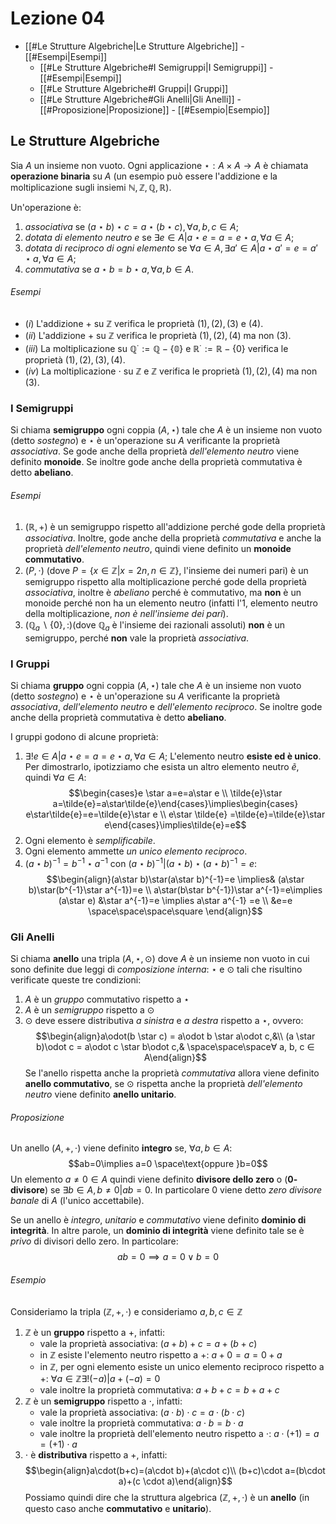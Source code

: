 # Lezione 04
- [[#Le Strutture Algebriche|Le Strutture Algebriche]]
				- [[#Esempi|Esempi]]
	- [[#Le Strutture Algebriche#I Semigruppi|I Semigruppi]]
				- [[#Esempi|Esempi]]
	- [[#Le Strutture Algebriche#I Gruppi|I Gruppi]]
	- [[#Le Strutture Algebriche#Gli Anelli|Gli Anelli]]
				- [[#Proposizione|Proposizione]]
				- [[#Esempio|Esempio]]
## Le Strutture Algebriche
Sia $A$ un insieme non vuoto. Ogni applicazione $\star:A\times A\rightarrow A$ è chiamata **operazione binaria** su $A$ (un esempio può essere l'addizione e la moltiplicazione sugli insiemi $\mathbb{N},\mathbb{Z},\mathbb{Q},\mathbb{R}$).

Un'operazione è:
1) *associativa* se $(a\star b)\star c=a\star(b\star c),\forall a,b,c\in A;$
2) *dotata di elemento neutro* $e$ se $\exists e \in A|a\star e=a=e\star a, \forall a\in A;$
3) *dotata di reciproco di ogni elemento* se $\forall a\in A, \exists a'\in A | a\star a'=e=a'\star a, \forall a\in A;$
4) *commutativa* se $a\star b=b\star a, \forall a,b\in A.$

###### Esempi
- $(i)$ L'addizione $+$ su $\mathbb{Z}$ verifica le proprietà $(1),(2),(3)$ e $(4)$.
- $(ii)$ L'addizione $+$ su $\mathbb{Z}$ verifica le proprietà $(1),(2),(4)$ ma non $(3)$.
- $(iii)$ La moltiplicazione su $\mathbb{Q^{\cdot}:=\mathbb{Q}-\{0 \}}$ e $\mathbb{R}^\cdot:=\mathbb{R}-\{ 0\}$ verifica le proprietà $(1),(2),(3),(4).$
- $(iv)$ La moltiplicazione $\cdot$ su $\mathbb{Z}$ e $\mathbb{Z}$ verifica le proprietà $(1),(2),(4)$ ma non $(3).$

### I Semigruppi
Si chiama **semigruppo** ogni coppia $(A,\star)$ tale che $A$ è un insieme non vuoto (detto *sostegno*) e $\star$ è un'operazione su $A$ verificante la proprietà *associativa*. Se gode anche della proprietà *dell'elemento neutro* viene definito **monoide**. Se inoltre gode anche della proprietà commutativa è detto **abeliano**.
###### Esempi
1) $(\mathbb{R},+)$ è un semigruppo rispetto all'addizione perché gode della proprietà *associativa*. Inoltre, gode anche della proprietà *commutativa* e anche la proprietà *dell'elemento neutro*, quindi viene definito un **monoide commutativo**.
2) $(P,\cdot)$ (dove $P=\{x\in\mathbb{Z}|x=2n,n\in\mathbb{Z}\}$, l'insieme dei numeri pari) è un semigruppo rispetto alla moltiplicazione perché gode della proprietà *associativa*, inoltre è *abeliano* perché è commutativo, ma **non** è un monoide perché non ha un elemento neutro (infatti l'$1$, elemento neutro della moltiplicazione, *non è nell'insieme dei pari*).
3) $(\mathbb{Q}_a\backslash\{0 \},:)$(dove $\mathbb{Q}_a$ è l'insieme dei razionali assoluti) **non** è un semigruppo, perché **non** vale la proprietà *associativa*.

### I Gruppi
Si chiama **gruppo** ogni coppia $(A,\star)$ tale che $A$ è un insieme non vuoto (detto *sostegno*) e $\star$ è un'operazione su $A$ verificante la proprietà *associativa*,  *dell'elemento neutro* e *dell'elemento reciproco*. Se inoltre gode anche della proprietà commutativa è detto **abeliano**.

I gruppi godono di alcune proprietà:
1) $\exists! e \in A|a\star e=a=e\star a, \forall a\in A;$ L'elemento neutro **esiste ed è unico**. Per dimostrarlo, ipotizziamo che esista un altro elemento neutro $\tilde{e}$, quindi $\forall a \in A$: $$\begin{cases}e \star a=e=a\star e \\ \tilde{e}\star a=\tilde{e}=a\star\tilde{e}\end{cases}\implies\begin{cases} e\star\tilde{e}=e=\tilde{e}\star e \\ e\star \tilde{e} =\tilde{e}=\tilde{e}\star e\end{cases}\implies\tilde{e}=e$$
2) Ogni elemento è *semplificabile*.
3) Ogni elemento ammette *un unico elemento reciproco*.
4) $(a\star b)^{-1}=b^{-1}\star a^{-1}$ con $(a\star b)^{-1}|(a\star b)\star(a\star b)^{-1}=e$:$$\begin{align}(a\star b)\star(a\star b)^{-1}=e \implies& (a\star b)\star(b^{-1}\star a^{-1})=e \\ a\star(b\star b^{-1})\star a^{-1}=e\implies (a\star e) &\star a^{-1}=e \implies a\star a^{-1} =e \\ &e=e \space\space\space\square \end{align}$$
### Gli Anelli
Si chiama **anello** una tripla $(A,\star,\odot)$  dove $A$ è un insieme non vuoto in cui sono definite due leggi di *composizione interna*: $\star$ e $\odot$ tali che risultino verificate queste tre condizioni:
1) $A$ è un *gruppo* commutativo rispetto a $\star$
2) $A$ è un *semigruppo* rispetto a $\odot$
3) $\odot$ deve essere distributiva *a sinistra* e *a destra* rispetto a $\star$, ovvero: $$\begin{align}a\odot(b \star c) = a\odot b \star a\odot c,&\\ (a \star b)\odot c = a\odot c \star b\odot c,& \space\space\space∀ a, b, c ∈ A\end{align}$$
Se l'anello rispetta anche la proprietà *commutativa* allora viene definito **anello commutativo**, se $\odot$ rispetta anche la proprietà *dell'elemento neutro* viene definito **anello unitario**.

###### Proposizione
Un anello $(A,+,\cdot)$ viene definito **integro** se, $\forall a,b\in A$: $$ab=0\implies a=0 \space\text{oppure }b=0$$Un elemento $a\ne0\in A$ quindi viene definito **divisore dello zero** o (**$0$-divisore**) se $\exists b\in A,b\ne 0|ab=0$. In particolare $0$ viene detto *zero divisore banale* di $A$ (l'unico accettabile). 

Se un anello è *integro*, *unitario* e *commutativo* viene definito **dominio di integrità**. In altre parole, un **dominio di integrità** viene definito tale se è *privo* di divisori dello zero. In particolare:$$ab=0\implies a=0\lor b=0$$
###### Esempio
Consideriamo la tripla $(\mathbb{Z},+,\cdot)$ e consideriamo $a,b,c\in \mathbb{Z}$
1) $\mathbb{Z}$ è un **gruppo** rispetto a $+$, infatti:
	-  vale la proprietà associativa: $(a+b)+c=a+(b+c)$
	- in $\mathbb{Z}$ esiste l'elemento neutro rispetto a $+:$ $a+0=a=0+a$
	- in $\mathbb{Z}$, per ogni elemento esiste un unico elemento reciproco rispetto a $+$: $\forall a\in\mathbb{Z}\exists!(-a)|a+(-a)=0$
	- vale inoltre la proprietà commutativa: $a+b+c=b+a+c$
2) $\mathbb{Z}$ è un **semigruppo** rispetto a $\cdot$, infatti:
	-  vale la proprietà associativa: $(a\cdot b)\cdot c=a\cdot(b\cdot c)$
	-  vale inoltre la proprietà commutativa: $a \cdot b=b\cdot a$
	-  vale inoltre la proprietà dell'elemento neutro rispetto a $\cdot$: $a\cdot(+1)=a=(+1)\cdot a$
3) $\cdot$ è **distributiva** rispetto a $+$, infatti:$$\begin{align}a\cdot(b+c)=(a\cdot b)+(a\cdot c)\\ (b+c)\cdot a=(b\cdot a)+(c \cdot a)\end{align}$$
Possiamo quindi dire che la struttura algebrica $(\mathbb{Z},+,\cdot)$ è un **anello** (in questo caso anche **commutativo** e **unitario**).



